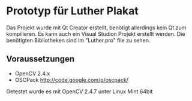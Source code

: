 Prototyp für Luther Plakat
===============

Das Projekt wurde mit Qt Creator erstellt, benötigt allerdings kein Qt zum kompilieren. Es kann auch ein Visual Studion Projekt erstellt werden. Die benötigten Bibliotheken sind im "Luther.pro" file zu sehen.

Voraussetzungen
---
* OpenCV 2.4.x
* OSCPack http://code.google.com/p/oscpack/

Getestet wurde es mit OpenCV 2.4.7 unter Linux Mint 64bit
